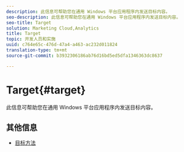 ```yaml
---
description: 此信息可帮助您在通用 Windows 平台应用程序内发送目标内容。
seo-description: 此信息可帮助您在通用 Windows 平台应用程序内发送目标内容。
seo-title: Target
solution: Marketing Cloud,Analytics
title: Target
topic: 开发人员和实施
uuid: c764e65c-476d-47a4-a463-ac232d011824
translation-type: tm+mt
source-git-commit: b3932306186ab76d16bd5ed5dfa1346363dc8637

---
```



# Target{#target}

此信息可帮助您在通用 Windows 平台应用程序内发送目标内容。

## 其他信息

+ [目标方法](/help/universal-windows/target/target-methods.md)